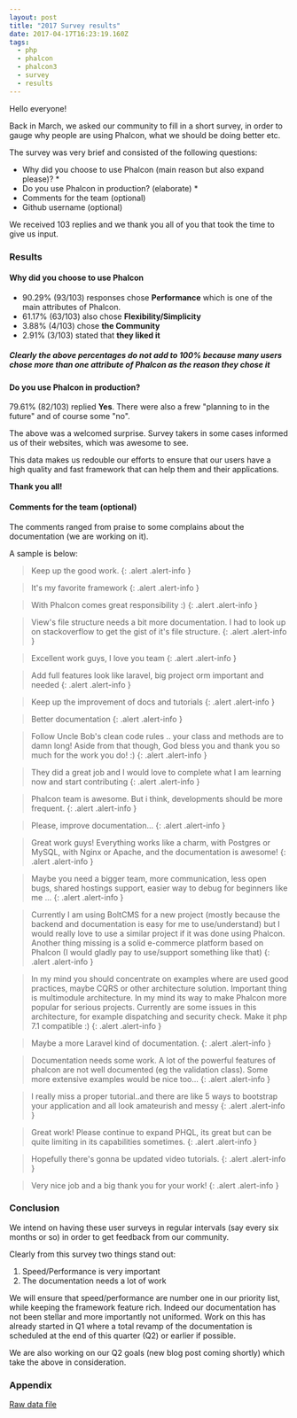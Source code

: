```yaml
---
layout: post
title: "2017 Survey results"
date: 2017-04-17T16:23:19.160Z
tags: 
  - php
  - phalcon
  - phalcon3
  - survey
  - results
---
```

Hello everyone!

Back in March, we asked our community to fill in a short survey, in order to gauge why people are using Phalcon, what we should be doing better etc.

The survey was very brief and consisted of the following questions:

<!--more-->
* Why did you choose to use Phalcon (main reason but also expand please)? *
* Do you use Phalcon in production? (elaborate) *
* Comments for the team (optional)
* Github username (optional)

We received 103 replies and we thank you all of you that took the time to give us input.

### Results
#### Why did you choose to use Phalcon
* 90.29% (93/103) responses chose **Performance** which is one of the main attributes of Phalcon.
* 61.17% (63/103) also chose **Flexibility/Simplicity**
* 3.88% (4/103) chose **the Community**
* 2.91% (3/103) stated that **they liked it**

<h5 class="alert alert-info">
Clearly the above percentages do not add to 100% because many users chose more than one attribute of Phalcon as the reason they chose it
</h5>

#### Do you use Phalcon in production?
79.61% (82/103) replied **Yes**. There were also a frew "planning to in the future" and of course some "no".

The above was a welcomed surprise. Survey takers in some cases informed us of their websites, which was awesome to see. 

This data makes us redouble our efforts to ensure that our users have a high quality and fast framework that can help them and their applications.

**Thank you all!**

#### Comments for the team (optional)
The comments ranged from praise to some complains about the documentation (we are working on it).

A sample is below:

> Keep up the good work.
{: .alert .alert-info }

> It's my favorite framework
{: .alert .alert-info }

> With Phalcon comes great responsibility :)
{: .alert .alert-info }

> View's file structure needs a bit more documentation. I had to look up on stackoverflow to get the gist of it's file structure.
{: .alert .alert-info }

> Excellent work guys, I love you team
{: .alert .alert-info }

> Add full features look like laravel, big project orm important and needed
{: .alert .alert-info }

> Keep up the improvement of docs and tutorials
{: .alert .alert-info }

> Better documentation
{: .alert .alert-info }

> Follow Uncle Bob's clean code rules .. your class and methods are to damn long!  Aside from that though, God bless you and thank you so much for the work you do! :)
{: .alert .alert-info }

> They did a great job and I would love to complete what I am learning now and start contributing
{: .alert .alert-info }

> Phalcon team is awesome. But i think, developments should be more frequent.
{: .alert .alert-info }

> Please, improve documentation...
{: .alert .alert-info }

> Great work guys! Everything works like a charm, with Postgres or MySQL, with Nginx or Apache, and the documentation is awesome!
{: .alert .alert-info }

> Maybe you need a bigger team, more communication, less open bugs, shared hostings support, easier way to debug for beginners like me ...
{: .alert .alert-info }

> Currently I am using BoltCMS for a new project (mostly because the backend and documentation is easy for me to use/understand) but I would really love to use a similar project if it was done using Phalcon. Another thing missing is a solid e-commerce platform based on Phalcon (I would gladly pay to use/support something like that)
{: .alert .alert-info }

> In my mind you should concentrate on examples where are used good practices, maybe CQRS or other architecture solution. Important thing is multimodule architecture. In my mind its way to make Phalcon more popular for serious projects. Currently are some issues in this architecture, for example dispatching and security check. Make it php 7.1 compatible :)
{: .alert .alert-info }

> Maybe a more Laravel kind of documentation.
{: .alert .alert-info }

> Documentation needs some work. A lot of the powerful features of phalcon are not well documented (eg the validation class). Some more extensive examples would be nice too...
{: .alert .alert-info }

> I really miss a proper tutorial..and there are like 5 ways to bootstrap your application and all look amateurish and messy
{: .alert .alert-info }

> Great work! Please continue to expand PHQL, its great but can be quite limiting in its capabilities sometimes.
{: .alert .alert-info }

> Hopefully there's gonna be updated video tutorials.
{: .alert .alert-info }

> Very nice job and a big thank you for your work!
{: .alert .alert-info }


### Conclusion
We intend on having these user surveys in regular intervals (say every six months or so) in order to get feedback from our community.

Clearly from this survey two things stand out:
1. Speed/Performance is very important
2. The documentation needs a lot of work

We will ensure that speed/performance are number one in our priority list, while keeping the framework feature rich. Indeed our documentation has not been stellar and more importantly not uniformed. Work on this has already started in Q1 where a total revamp of the documentation is scheduled at the end of this quarter (Q2) or earlier if possible.

We are also working on our Q2 goals (new blog post coming shortly) which take the above in consideration.

### Appendix

[Raw data file](/assets/files/2017-04-17-2017-survey-responses.csv)